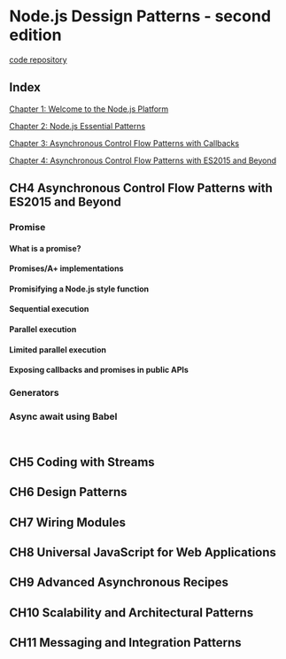 # Node.js Dessign Patterns - second edition
[code repository](https://github.com/PacktPublishing/Node.js_Design_Patterns_Second_Edition_Code)

## Index
[Chapter 1: Welcome to the Node.js Platform](ch1-welcome-to-the-nodejs-platform.md)

[Chapter 2: Node.js Essential Patterns](ch2-nodejs-essential-patterns.md)

[Chapter 3: Asynchronous Control Flow Patterns with Callbacks](#ch3-asynchronous-control-flow-patterns-with-callbacks.md)

[Chapter 4: Asynchronous Control Flow Patterns with ES2015 and Beyond](#ch4-asynchronous-control-flow-patterns-with-es2015-and-beyond)




## CH4 Asynchronous Control Flow Patterns with ES2015 and Beyond

### Promise
#### What is a promise?
#### Promises/A+ implementations
#### Promisifying a Node.js style function
#### Sequential execution
#### Parallel execution
#### Limited parallel execution
#### Exposing callbacks and promises in public APIs

### Generators

### Async await using Babel

```js
```
```js
```

## CH5 Coding with Streams

## CH6 Design Patterns

## CH7 Wiring Modules

## CH8 Universal JavaScript for Web Applications

## CH9 Advanced Asynchronous Recipes

## CH10 Scalability and Architectural Patterns

## CH11 Messaging and Integration Patterns
